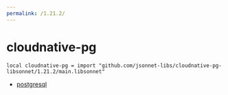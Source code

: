 ```yaml
---
permalink: /1.21.2/
---
```


# cloudnative-pg

```jsonnet
local cloudnative-pg = import "github.com/jsonnet-libs/cloudnative-pg-libsonnet/1.21.2/main.libsonnet"
```



* [postgresql](postgresql/index.md)